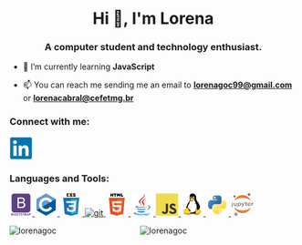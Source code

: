 <h1 align="center">Hi 👋, I'm Lorena</h1>
<h3 align="center">A computer student and technology enthusiast.</h3>

- 🌱 I’m currently learning **JavaScript**

- 📫 You can reach me sending me an email to **lorenagoc99@gmail.com** or **lorenacabral@cefetmg.br**

<h3 align="left">Connect with me:</h3>
<p align="left">
<a href="https://www.linkedin.com/in/lorena-gomes-51ba74159/" target="blank"><img align="center" src="https://raw.githubusercontent.com/devicons/devicon/master/icons/linkedin/linkedin-original.svg" alt="https://www.linkedin.com/in/lorena-gomes-51ba74159/" width="40" height="40"/></a>
</p>

<h3 align="left">Languages and Tools:</h3>
<p align="left"> <a href="https://getbootstrap.com" target="_blank"> <img src="https://raw.githubusercontent.com/devicons/devicon/master/icons/bootstrap/bootstrap-plain-wordmark.svg" alt="bootstrap" width="40" height="40"/> </a> <a href="https://www.cprogramming.com/" target="_blank"> <img src="https://raw.githubusercontent.com/devicons/devicon/master/icons/c/c-original.svg" alt="c" width="40" height="40"/> </a> <a href="https://www.w3schools.com/css/" target="_blank"> <img src="https://raw.githubusercontent.com/devicons/devicon/master/icons/css3/css3-original-wordmark.svg" alt="css3" width="40" height="40"/> </a> <a href="https://git-scm.com/" target="_blank"> <img src="https://www.vectorlogo.zone/logos/git-scm/git-scm-icon.svg" alt="git" width="40" height="40"/> </a> <a href="https://www.w3.org/html/" target="_blank"> <img src="https://raw.githubusercontent.com/devicons/devicon/master/icons/html5/html5-original-wordmark.svg" alt="html5" width="40" height="40"/> </a> <a href="https://www.java.com" target="_blank"> <img src="https://raw.githubusercontent.com/devicons/devicon/master/icons/java/java-original.svg" alt="java" width="40" height="40"/> </a> <a href="https://developer.mozilla.org/en-US/docs/Web/JavaScript" target="_blank"> <img src="https://raw.githubusercontent.com/devicons/devicon/master/icons/javascript/javascript-original.svg" alt="javascript" width="40" height="40"/> </a> <a href="https://www.linux.org/" target="_blank"> <img src="https://raw.githubusercontent.com/devicons/devicon/master/icons/linux/linux-original.svg" alt="linux" width="40" height="40"/> </a> <a href="https://www.python.org" target="_blank"> <img src="https://raw.githubusercontent.com/devicons/devicon/master/icons/python/python-original.svg" alt="python" width="40" height="40"/> </a> <a href="https://jupyter.org/" target="_blank"> <img src="https://raw.githubusercontent.com/devicons/devicon/master/icons/jupyter/jupyter-original-wordmark.svg" alt="jupyter" width="40" height="40"/> </a></p>

<div style="display:flex;">
    <img width="350" src="https://github-readme-stats.vercel.app/api/top-langs?username=lorenagoc&show_icons=true&theme=dracula&locale=en&layout=compact" alt="lorenagoc" />
    <img width="420" src="https://github-readme-stats.vercel.app/api?username=lorenagoc&show_icons=true&theme=dracula&locale=en" alt="lorenagoc" />
</div>
